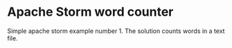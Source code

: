 # Apache Storm word counter
Simple apache storm example number 1. The solution counts words in a text file.
